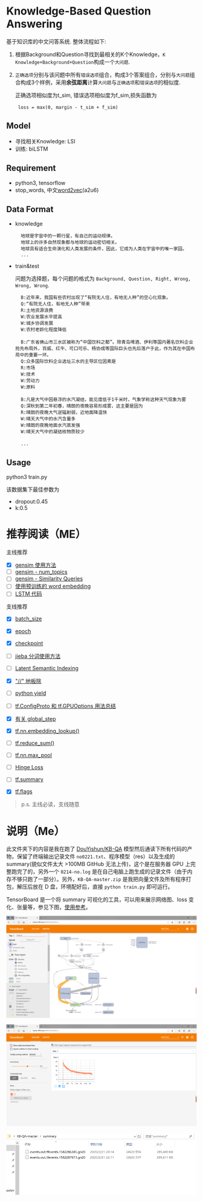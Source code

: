 # Knowledge-Based Question Answering

基于知识库的中文问答系统.
整体流程如下:
1. 根据Background和Question寻找到最相关的K个Knowledge，`K Knowledge+Background+Question`构成一个`大问题`.
2. `正确选项`分别与该问题中所有`错误选项`组合，构成3个答案组合，分别与`大问题`组合构成3个样例，采用**余弦距离**计算`大问题`与`正确选项`和`错误选项`的相似度.

    正确选项相似度为t_sim, 错误选项相似度为f_sim,损失函数为

        loss = max(0, margin - t_sim + f_sim)


## Model
- 寻找相关Knowledge: LSI
- 训练: biLSTM

## Requirement

- python3, tensorflow
- stop_words, 中文[word2vec](https://pan.baidu.com/s/1miBYRgO)(a2u6)

## Data Format

- knowledge

        地球是宇宙中的一颗行星，有自己的运动规律。
        地球上的许多自然现象都与地球的运动密切相关。
        地球具有适合生命演化和人类发展的条件，因此，它成为人类在宇宙中的唯一家园。
        ...

- train&test

    问题为选择题，每个问题的格式为
    `Background, Question, Right, Wrong, Wrong, Wrong`.

        B:近年来，我国有些农村出现了“有院无人住，有地无人种”的空心化现象。
        Q:“有院无人住，有地无人种”带来
        R:土地资源浪费
        W:农业发展水平提高
        W:城乡协调发展
        W:农村老龄化程度降低

        B:广东省佛山市三水区被称为“中国饮料之都”。除青岛啤酒、伊利等国内著名饮料企业抢先布局外，百威、红牛、可口可乐、杨协成等国际巨头也先后落户于此，作为其在中国布局中的重要一环。
        Q:众多国际饮料企业选址三水的主导区位因素是
        R:市场
        W:技术
        W:劳动力
        W:原料

        B:凡是大气中因悬浮的水汽凝结，能见度低于1千米时，气象学称这种天气现象为雾
        Q:深秋到第二年初春，晴朗的夜晚容易形成雾，这主要是因为
        R:晴朗的夜晚大气逆辐射弱，近地面降温快
        W:晴天大气中的水汽含量多
        W:晴朗的夜晚地面水汽蒸发强
        W:晴天大气中的凝结核物质较少

        ...

## Usage

python3 train.py

该数据集下最佳参数为
- dropout:0.45
- k:0.5


# 推荐阅读（ME）

主线推荐
- [x] [gensim 使用方法](https://blog.csdn.net/u014595019/article/details/52218249)
- [ ] [gensim - num_topics](https://blog.csdn.net/questionfish/article/details/46742403)
- [ ] [gensim - Similarity Queries](https://blog.csdn.net/questionfish/article/details/46746947)
- [ ] [使用预训练的 word embedding](https://blog.csdn.net/weixin_42101286/article/details/90296819)
- [ ] [LSTM 代码](https://blog.csdn.net/Wzz_Liu/article/details/85038746)

支线推荐
- [x] [batch_size](https://blog.csdn.net/qq_34886403/article/details/82558399)
- [x] [epoch](http://www.360doc.com/content/18/0417/18/47852988_746429309.shtml)
- [x] [checkpoint](https://www.jianshu.com/p/adfa8aa2cbdf)
- [ ] [jieba 分词使用方法](https://blog.csdn.net/laobai1015/article/details/80420016)
- [ ] [Latent Semantic Indexing](https://www.jianshu.com/p/28f2bc62a75b)
- [x] ["//" 地板除](https://blog.csdn.net/qq_29566629/article/details/95374971)
- [ ] [python yield](https://blog.csdn.net/mieleizhi0522/article/details/82142856/)
- [ ] [tf.ConfigProto 和 tf.GPUOptions 用法总结](https://blog.csdn.net/lty_sky/article/details/91491302)
- [x] [有关 global_step](https://blog.csdn.net/leviopku/article/details/78508951)
- [x] [tf.nn.embedding_lookup()](https://blog.csdn.net/laolu1573/article/details/77170407)
- [ ] [tf.reduce_sum()](https://www.jianshu.com/p/30b40b504bae)
- [ ] [tf.nn.max_pool](https://blog.csdn.net/mao_xiao_feng/article/details/53453926)
- [ ] [Hinge Loss](https://blog.csdn.net/ZJRN1027/article/details/80170966)
- [ ] [tf.summary](https://www.cnblogs.com/lyc-seu/p/8647792.html)
- [x] [tf.flags](https://blog.csdn.net/weixin_33896726/article/details/90134617)


> p.s. 主线必读，支线随意

# 说明（Me）
此文件夹下的内容是我在跑了 [DouYishun/KB-QA](https://github.com/DouYishun/KB-QA) 模型然后通读下所有代码的产物，保留了终端输出记录文件 `no0221.txt`、程序模型（res）以及生成的summary(貌似文件太大 >100MB GitHub 无法上传)，这个是在服务器 GPU 上完整跑完了的，另外一个 `0214-no.log` 是在自己电脑上跑生成的记录文件（由于内存不够只跑了一部分）。另外，`KB-QA-master.zip` 是我把向量文件及所有程序打包，解压后放在 D 盘，环境配好后，直接 `python train.py` 即可运行。

TensorBoard 是一个将 summary 可视化的工具，可以用来展示网络图、loss 变化、张量等，参见下图，[使用参考](https://blog.csdn.net/duanlianvip/article/details/98498826)。

![](https://github.com/Yudreamy/KB-QA/blob/master/picture/1.PNG)

![](https://github.com/Yudreamy/KB-QA/blob/master/picture/2.PNG)

![](https://github.com/Yudreamy/KB-QA/blob/master/summary/file.PNG)
